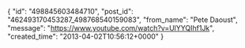  {
   "id": "498845603484710",
   "post_id": "462493170453287_498768540159083",
   "from_name": "Pete Daoust",
   "message": "https://www.youtube.com/watch?v=UlYYQIhf1Jk",
   "created_time": "2013-04-02T10:56:12+0000"
 }
